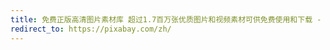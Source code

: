 ```yaml
---
title: 免费正版高清图片素材库 超过1.7百万张优质图片和视频素材可供免费使用和下载 - Pixabay
redirect_to: https://pixabay.com/zh/
---
```

